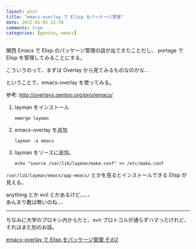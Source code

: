 ```yaml
---
layout: post
title: "emacs-overlay で Elisp をパッケージ管理"
date: 2012-05-02 22:59
comments: true
categories: [gentoo, emacs]
---
```


関西 Emacs で Elisp のパッケージ管理の話が出てきたことだし、
portage で Elisp を管理してみることにする。

こういうのって、まずは Overlay から見てみるものなのかな...

ということで、emacs-overlay を使ってみる。

参考: <http://overlays.gentoo.org/proj/emacs/>

1.  layman をインストール

        emerge layman
		
2.  emacs-overlay を追加

        layman -a emacs
		
3.  layman をソースに追加。

        echo "source /var/lib/layman/make.conf" >> /etc/make.conf
		


`/var/lib/layman/emacs/app-emacs/` とかを見るとインストールできる Elisp が見える。

anything とか evil とかあるけど、、、、  
あんまり数は無いのね....

-----

ちなみに大学のプロキシ内からだと、svn プロトコルが通らずハマったけれど、
それはまた別のお話。

[emacs-overlay で Elisp をパッケージ管理 その2](/blog/2012/05/03/gentoo-emacs-overlay-2/)

